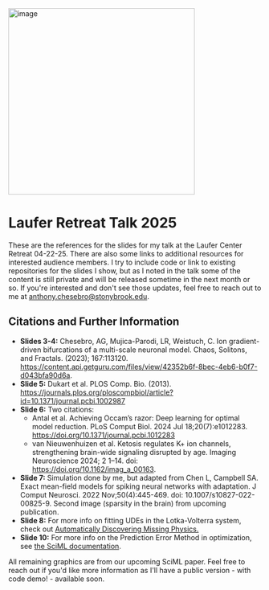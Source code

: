 <img width="371" alt="image" src="https://github.com/user-attachments/assets/3f7bae01-8f85-4549-a1e6-6246cbeed486" />

# Laufer Retreat Talk 2025

These are the references for the slides for my talk at the Laufer Center Retreat 04-22-25. There are also some links to additional resources for interested audience members. I try to include code or link to existing repositories for the slides I show, but as I noted in the talk some of the content is still private and will be released sometime in the next month or so. If you're interested and don't see those updates, feel free to reach out to me at anthony.chesebro@stonybrook.edu.

## Citations and Further Information
- **Slides 3-4:** Chesebro, AG, Mujica-Parodi, LR, Weistuch, C. Ion gradient-driven bifurcations of a multi-scale neuronal model. Chaos, Solitons, and Fractals. (2023); 167:113120. https://content.api.getguru.com/files/view/42352b6f-8bec-4eb6-b0f7-d043bfa90d6a.
- **Slide 5:** Dukart et al. PLOS Comp. Bio. (2013). https://journals.plos.org/ploscompbiol/article?id=10.1371/journal.pcbi.1002987
- **Slide 6:** Two citations:
  - Antal et al. Achieving Occam’s razor: Deep learning for optimal model reduction. PLoS Comput Biol. 2024 Jul 18;20(7):e1012283. https://doi.org/10.1371/journal.pcbi.1012283
  - van Nieuwenhuizen et al. Ketosis regulates K+ ion channels, strengthening brain-wide signaling disrupted by age. Imaging Neuroscience 2024; 2 1–14. doi: https://doi.org/10.1162/imag_a_00163.
- **Slide 7:** Simulation done by me, but adapted from Chen L, Campbell SA. Exact mean-field models for spiking neural networks with adaptation. J Comput Neurosci. 2022 Nov;50(4):445-469. doi: 10.1007/s10827-022-00825-9. Second image (sparsity in the brain) from upcoming publication.
- **Slide 8:** For more info on fitting UDEs in the Lotka-Volterra system, check out [Automatically Discovering Missing Physics.](https://docs.sciml.ai/Overview/stable/showcase/missing_physics/)
- **Slide 10:** For more info on the Prediction Error Method in optimization, see [the SciML documentation](https://docs.sciml.ai/SciMLSensitivity/dev/examples/ode/prediction_error_method/).

All remaining graphics are from our upcoming SciML paper. Feel free to reach out if you'd like more information as I'll have a public version - with code demo! - available soon.
